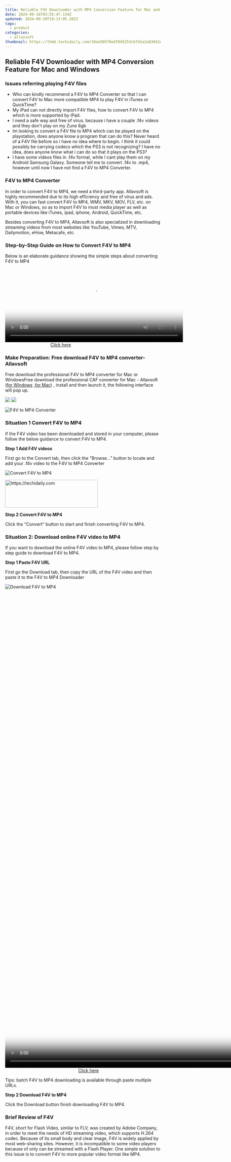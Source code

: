 ```yaml
---
title: Reliable F4V Downloader with MP4 Conversion Feature for Mac and Windows
date: 2024-09-16T03:55:47.134Z
updated: 2024-09-19T19:13:05.202Z
tags:
  - product
categories:
  - allavsoft
thumbnail: https://thmb.techidaily.com/3dae50570edf845253cb7d1a2a03642e6fd28847b0566a64ae5bae28165ba633.jpg
---
```


## Reliable F4V Downloader with MP4 Conversion Feature for Mac and Windows

### Issues referring playing F4V files

* Who can kindly recommend a F4V to MP4 Converter so that I can convert F4V to Mac more compatible MP4 to play F4V in iTunes or QuickTime?
* My iPad can not directly import F4V files, how to convert F4V to MP4 which is more supported by iPad.
* I need a safe way and free of virus. because i have a couple .f4v videos and they don't play on my Zune 8gb
* Im looking to convert a F4V file to MP4 which can be played on the playstation, does anyone know a program that can do this? Never heard of a F4V file before so i have no idea where to begin. I think it could possibly be carrying codecs which the PS3 is not recognizing? I have no idea, does anyone know what i can do so that it plays on the PS3?
* I have some videos files in .f4v format, while I cant play them on my Android Samsung Galaxy. Someone tell me to convert .f4v to .mp4, however until now I have not find a F4V to MP4 Converter.

### F4V to MP4 Converter

In order to convert F4V to MP4, we need a third-party app. Allavsoft is highly recommended due to its high efficiency and free of virus and ads. With it, you can fast convert F4V to MP4, WMV, MKV, MOV, FLV, etc. on Mac or Windows, so as to import F4V to most media player as well as portable devices like iTunes, ipad, iphone, Android, QuickTime, etc.

Besides converting F4V to MP4, Allavsoft is also specialized in downloading streaming videos from most websites like YouTube, Vimeo, MTV, Dailymotion, eHow, Metacafe, etc.

### Step-by-Step Guide on How to Convert F4V to MP4

Below is an elaborate guidance showing the simple steps about converting F4V to MP4

<!-- affiliate ads begin -->
<span id="1983582">
					<video width="576" height="240" style="cursor:pointer"
           poster="//a.impactradius-go.com/display-clicktoplayimage/1983582.png"
           onclick="if(!this.playClicked){this.play();this.setAttribute('controls',true);this.playClicked=true;}">
	   <source src="//a.impactradius-go.com/display-ad/22993-1983582">
	   <img src="//a.impactradius-go.com/display-clicktoplayimage/1983582.png" style="border: none; height: 100%; width: 100%; object-fit: contain">
	</video>
	<div style="width:360px;text-align:center"><a href="javascript:window.open(decodeURIComponent('https%3A%2F%2Fhomestyler.sjv.io%2Fc%2F5597632%2F1983582%2F22993'), '_blank');void(0);">Click here</a></div>
</span>
<img height="0" width="0" src="https://imp.pxf.io/i/5597632/1983582/22993" style="position:absolute;visibility:hidden;" border="0" />
<!-- affiliate ads end -->

### Make Preparation: Free download F4V to MP4 converter-Allavsoft

Free download the professional F4V to MP4 converter for Mac or WindowsFree download the professional CAF converter for Mac - Allavsoft ([for Windows](https://tools.techidaily.com/allavsoft/products/) ,[for Mac](https://tools.techidaily.com/allavsoft/products/)) , install and then launch it, the following interface will pop up.

[![](https://www.allavsoft.com/how-to/../images/how-to/free-download-win.jpg)](https://tools.techidaily.com/allavsoft/products/) [![](https://www.allavsoft.com/how-to/../images/how-to/free-download-mac.jpg)](https://tools.techidaily.com/allavsoft/products/)

![F4V to MP4 Converter](https://www.allavsoft.com/how-to/../images/allavsoft/screen-shot-600.jpg)

### Situation 1 Convert F4V to MP4

If the F4V video has been downloaded and stored in your computer, please follow the below guidance to convert F4V to MP4.

**Step 1 Add F4V videos**

First go to the Convert tab, then click the "Browse..." button to locate and add your .f4v video to the F4V to MP4 Converter

![Convert F4V to MP4](https://www.allavsoft.com/how-to/../images/how-to/f4v-to-mp4-converter/convert-f4v-to-mp4.jpg)

<!-- affiliate ads begin -->
<a href="https://laganoo.pxf.io/c/5597632/1657395/16446" target="_top" id="1657395">
  <img src="//a.impactradius-go.com/display-ad/16446-1657395" border="0" alt="https://techidaily.com" width="300" height="90"/>
</a>
<img height="0" width="0" src="https://laganoo.pxf.io/i/5597632/1657395/16446" style="position:absolute;visibility:hidden;" border="0" />
<!-- affiliate ads end -->

**Step 2 Convert F4V to MP4**

Click the "Convert" button to start and finish converting F4V to MP4.

### Situation 2: Download online F4V video to MP4

If you want to download the online F4V video to MP4, please follow step by step guide to download F4V to MP4.

**Step 1 Paste F4V URL**

First go the Download tab, then copy the URL of the F4V video and then paste it to the F4V to MP4 Downloader

![Download F4V to MP4](https://www.allavsoft.com/how-to/../images/how-to/f4v-to-mp4-converter/download-f4v-to-mp4.jpg)

<!-- affiliate ads begin -->
<span id="1424533">
					<video width="864" height="1536" style="cursor:pointer"
           poster="//a.impactradius-go.com/display-clicktoplayimage/1424533.png"
           onclick="if(!this.playClicked){this.play();this.setAttribute('controls',true);this.playClicked=true;}">
	   <source src="//a.impactradius-go.com/display-ad/16446-1424533">
	   <img src="//a.impactradius-go.com/display-clicktoplayimage/1424533.png" style="border: none; height: 100%; width: 100%; object-fit: contain">
	</video>
	<div style="width:540px;text-align:center"><a href="javascript:window.open(decodeURIComponent('https%3A%2F%2Flaganoo.pxf.io%2Fc%2F5597632%2F1424533%2F16446'), '_blank');void(0);">Click here</a></div>
</span>
<img height="0" width="0" src="https://imp.pxf.io/i/5597632/1424533/16446" style="position:absolute;visibility:hidden;" border="0" />
<!-- affiliate ads end -->

Tips: batch F4V to MP4 downloading is available through paste multiple URLs.

**Step 2 Download F4V to MP4**

Click the Download button finish downloading F4V to MP4.

### Brief Review of F4V

F4V, short for Flash Video, similar to FLV, was created by Adobe Company, in order to meet the needs of HD streaming video, which supports H.264 codec. Because of its small body and clear image, F4V is widely applied by most web-sharing sites. However, it is incompatible to some video players because of only can be streamed with a Flash Player. One simple solution to this issue is to convert F4V to more popular video format like MP4.

<ins class="adsbygoogle"
     style="display:block"
     data-ad-format="autorelaxed"
     data-ad-client="ca-pub-7571918770474297"
     data-ad-slot="1223367746"></ins>

<ins class="adsbygoogle"
     style="display:block"
     data-ad-client="ca-pub-7571918770474297"
     data-ad-slot="8358498916"
     data-ad-format="auto"
     data-full-width-responsive="true"></ins>
